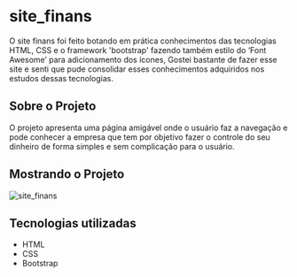 # site_finans

O site finans foi feito botando em prática conhecimentos das tecnologias HTML, CSS e o framework 'bootstrap' fazendo também estilo do ‘Font Awesome’ para adicionamento dos ícones, Gostei bastante de fazer esse site e senti que pude consolidar esses conhecimentos adquiridos nos estudos dessas tecnologias.

## Sobre o Projeto

O projeto apresenta uma página amigável onde o usuário faz a navegação e pode conhecer a empresa que tem por objetivo fazer o controle do seu dinheiro de forma simples e sem complicação para o usuário.

## Mostrando o Projeto

![site_finans](https://user-images.githubusercontent.com/106271823/191814838-6c6f4eca-8eec-4901-a464-29eda48be059.gif)

## Tecnologias utilizadas
- HTML
- CSS
- Bootstrap
